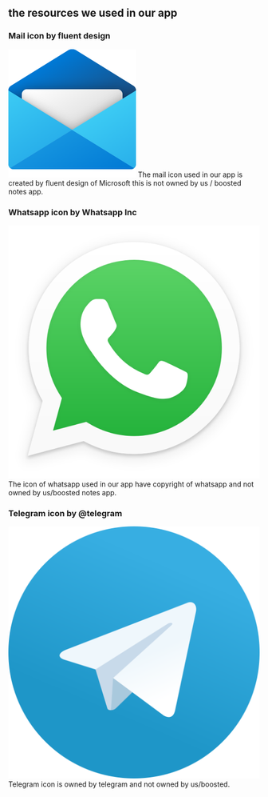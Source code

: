 ## the resources we used in our app
### Mail icon by fluent design
![Mail.png](Mail.png)
The mail icon used in our app is created by fluent design of Microsoft this is not owned by us / boosted notes app.
### Whatsapp icon by Whatsapp Inc
![WA=192x192](598px-WhatsApp.svg.png)
The icon of whatsapp used in our app have copyright of whatsapp and not owned by us/boosted notes app.
### Telegram icon by @telegram
![Tg](1024px-Telegram_logo.svg.png)
Telegram icon is owned by telegram and not owned by us/boosted.
